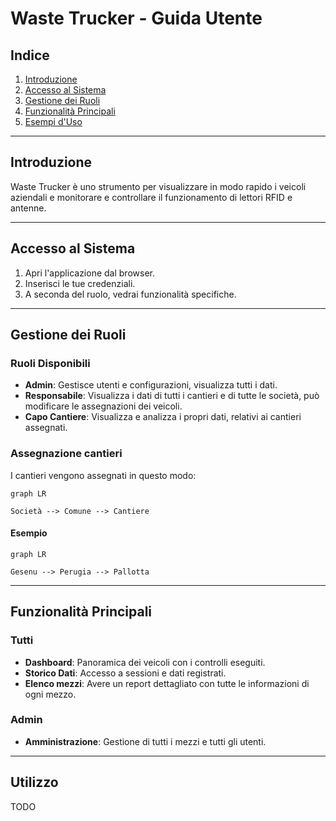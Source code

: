 # Waste Trucker - Guida Utente
## Indice
1. [Introduzione](#introduzione)
2. [Accesso al Sistema](#accesso-al-sistema)
3. [Gestione dei Ruoli](#gestione-dei-ruoli)
4. [Funzionalità Principali](#funzionalità-principali)
5. [Esempi d'Uso](#esempi-duso)

---

## Introduzione
Waste Trucker è uno strumento per visualizzare in modo rapido i veicoli aziendali e monitorare e controllare il funzionamento di lettori RFID e antenne.

---
## Accesso al Sistema
1. Apri l'applicazione dal browser.
2. Inserisci le tue credenziali.
3. A seconda del ruolo, vedrai funzionalità specifiche.
---
## Gestione dei Ruoli
### Ruoli Disponibili
- **Admin**: Gestisce utenti e configurazioni, visualizza tutti i dati.
- **Responsabile**: Visualizza i dati di tutti i cantieri e di tutte le società, può modificare le assegnazioni dei veicoli.
- **Capo Cantiere**: Visualizza e analizza i propri dati, relativi ai cantieri assegnati.

### Assegnazione cantieri
I cantieri vengono assegnati in questo modo:

```mermaid
graph LR

Società --> Comune --> Cantiere
```
#### Esempio
```mermaid
graph LR

Gesenu --> Perugia --> Pallotta
```


---
## Funzionalità Principali
### Tutti
- **Dashboard**: Panoramica dei veicoli con i controlli eseguiti.
- **Storico Dati**: Accesso a sessioni e dati registrati.
- **Elenco mezzi**: Avere un report dettagliato con tutte le informazioni di ogni mezzo.

### Admin
- **Amministrazione**:  Gestione di tutti i mezzi e tutti gli utenti.
---
## Utilizzo
TODO